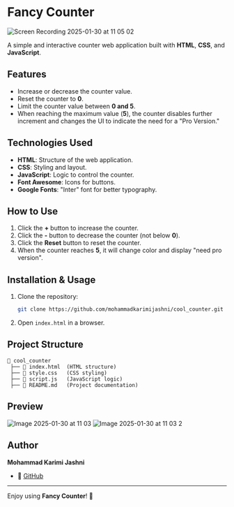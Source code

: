 # Fancy Counter
![Screen Recording 2025-01-30 at 11 05 02](https://github.com/user-attachments/assets/9de46f67-e91d-4b64-bbee-098b0376c377)


A simple and interactive counter web application built with **HTML**, **CSS**, and **JavaScript**.

## Features

- Increase or decrease the counter value.
- Reset the counter to **0**.
- Limit the counter value between **0 and 5**.
- When reaching the maximum value (**5**), the counter disables further increment and changes the UI to indicate the need for a "Pro Version."

## Technologies Used

- **HTML**: Structure of the web application.
- **CSS**: Styling and layout.
- **JavaScript**: Logic to control the counter.
- **Font Awesome**: Icons for buttons.
- **Google Fonts**: "Inter" font for better typography.

## How to Use

1. Click the **+** button to increase the counter.
2. Click the **-** button to decrease the counter (not below **0**).
3. Click the **Reset** button to reset the counter.
4. When the counter reaches **5**, it will change color and display "need pro version".

## Installation & Usage

1. Clone the repository:
   ```sh
   git clone https://github.com/mohammadkarimijashni/cool_counter.git
   ```
2. Open `index.html` in a browser.

## Project Structure

```
📂 cool_counter
 ├── 📄 index.html  (HTML structure)
 ├── 📄 style.css   (CSS styling)
 ├── 📄 script.js   (JavaScript logic)
 ├── 📄 README.md   (Project documentation)
```

## Preview

![Image 2025-01-30 at 11 03](https://github.com/user-attachments/assets/5d2538b7-4ed0-488c-9bd7-850214fe9e56)
![Image 2025-01-30 at 11 03 2](https://github.com/user-attachments/assets/21eb66f6-5191-49a6-b602-6eeddf59198a)

## Author

**Mohammad Karimi Jashni**

- 🔗 [GitHub](https://github.com/mohammadkarimijashni)

---

Enjoy using **Fancy Counter**! 🚀

